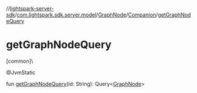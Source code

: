 //[lightspark-server-sdk](../../../../index.md)/[com.lightspark.sdk.server.model](../../index.md)/[GraphNode](../index.md)/[Companion](index.md)/[getGraphNodeQuery](get-graph-node-query.md)

# getGraphNodeQuery

[common]\

@JvmStatic

fun [getGraphNodeQuery](get-graph-node-query.md)(id: String): Query&lt;[GraphNode](../index.md)&gt;
